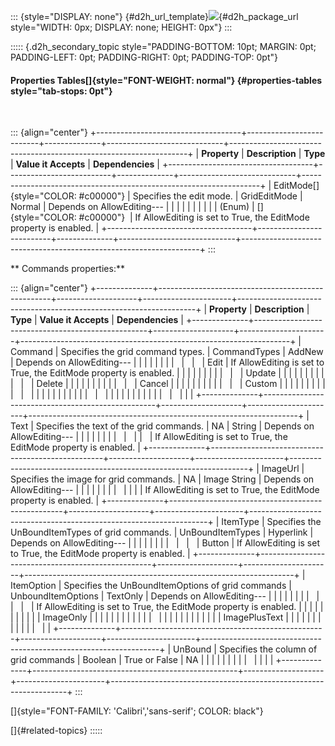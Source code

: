 ::: {style="DISPLAY: none"}
[](ms-xhelp:///?Id=d2h_url_template){#d2h_url_template}![](!package_url!){#d2h_package_url style="WIDTH: 0px; DISPLAY: none; HEIGHT: 0px"}
:::

::::: {.d2h_secondary_topic style="PADDING-BOTTOM: 10pt; MARGIN: 0pt; PADDING-LEFT: 0pt; PADDING-RIGHT: 0pt; PADDING-TOP: 0pt"}
#### Properties Tables[]{style="FONT-WEIGHT: normal"} {#properties-tables style="tab-stops: 0pt"}

 

::: {align="center"}
+------------------------------------+--------------------------+--------------+-----------------------------+-------------------------------------------------------------------+
| **Property**                       | **Description**          | **Type**     | **Value it Accepts**        | **Dependencies**                                                  |
+------------------------------------+--------------------------+--------------+-----------------------------+-------------------------------------------------------------------+
| EditMode[]{style="COLOR: #c00000"} | Specifies the edit mode. | GridEditMode | Normal                      | Depends on AllowEditing---                                        |
|                                    |                          |              |                             |                                                                   |
|                                    |                          | (Enum)       | []{style="COLOR: #c00000"}  | If AllowEditing is set to True, the EditMode property is enabled. |
+------------------------------------+--------------------------+--------------+-----------------------------+-------------------------------------------------------------------+
:::

** Commands properties:**

::: {align="center"}
+--------------+---------------------------------------------------+--------------------+----------------------+-------------------------------------------------------------------+
| **Property** | **Description**                                   | **Type**           | **Value it Accepts** | **Dependencies**                                                  |
+--------------+---------------------------------------------------+--------------------+----------------------+-------------------------------------------------------------------+
| Command      | Specifies the grid command types.                 | CommandTypes       | AddNew               | Depends on AllowEditing---                                        |
|              |                                                   |                    |                      |                                                                   |
|              |                                                   |                    | Edit                 | If AllowEditing is set to True, the EditMode property is enabled. |
|              |                                                   |                    |                      |                                                                   |
|              |                                                   |                    | Update               |                                                                   |
|              |                                                   |                    |                      |                                                                   |
|              |                                                   |                    | Delete               |                                                                   |
|              |                                                   |                    |                      |                                                                   |
|              |                                                   |                    | Cancel               |                                                                   |
|              |                                                   |                    |                      |                                                                   |
|              |                                                   |                    | Custom               |                                                                   |
|              |                                                   |                    |                      |                                                                   |
|              |                                                   |                    |                      |                                                                   |
|              |                                                   |                    |                      |                                                                   |
|              |                                                   |                    |                      |                                                                   |
|              |                                                   |                    |                      |                                                                   |
|              |                                                   |                    |                      |                                                                   |
+--------------+---------------------------------------------------+--------------------+----------------------+-------------------------------------------------------------------+
| Text         | Specifies the text of the grid commands.          | NA                 | String               | Depends on AllowEditing---                                        |
|              |                                                   |                    |                      |                                                                   |
|              |                                                   |                    |                      | If AllowEditing is set to True, the EditMode property is enabled. |
+--------------+---------------------------------------------------+--------------------+----------------------+-------------------------------------------------------------------+
| ImageUrl     | Specifies the image for grid commands.            | NA                 | Image String         | Depends on AllowEditing---                                        |
|              |                                                   |                    |                      |                                                                   |
|              |                                                   |                    |                      | If AllowEditing is set to True, the EditMode property is enabled. |
+--------------+---------------------------------------------------+--------------------+----------------------+-------------------------------------------------------------------+
| ItemType     | Specifies the UnBoundItemTypes of grid commands.  | UnBoundItemTypes   | Hyperlink            | Depends on AllowEditing---                                        |
|              |                                                   |                    |                      |                                                                   |
|              |                                                   |                    | Button               | If AllowEditing is set to True, the EditMode property is enabled. |
+--------------+---------------------------------------------------+--------------------+----------------------+-------------------------------------------------------------------+
| ItemOption   | Specifies the UnBoundItemOptions of grid commands | UnboundItemOptions | TextOnly             | Depends on AllowEditing---                                        |
|              |                                                   |                    |                      |                                                                   |
|              |                                                   |                    |                      | If AllowEditing is set to True, the EditMode property is enabled. |
|              |                                                   |                    |                      |                                                                   |
|              |                                                   |                    | ImageOnly            |                                                                   |
|              |                                                   |                    |                      |                                                                   |
|              |                                                   |                    |                      |                                                                   |
|              |                                                   |                    |                      |                                                                   |
|              |                                                   |                    | ImagePlusText        |                                                                   |
|              |                                                   |                    |                      |                                                                   |
|              |                                                   |                    |                      |                                                                   |
+--------------+---------------------------------------------------+--------------------+----------------------+-------------------------------------------------------------------+
| UnBound      | Specifies the column of grid commands             | Boolean            | True or False        | NA                                                                |
|              |                                                   |                    |                      |                                                                   |
|              |                                                   |                    |                      |                                                                   |
+--------------+---------------------------------------------------+--------------------+----------------------+-------------------------------------------------------------------+
:::

[]{style="FONT-FAMILY: 'Calibri','sans-serif'; COLOR: black"} 

[]{#related-topics}
:::::
